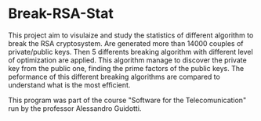 # Break-RSA-Stat
This project aim to visulaize and study the statistics of different algorithm to break the RSA cryptosystem.
Are generated more than 14000 couples of private/public keys. Then 5 differents breaking algorithm with different level of optimization are applied. 
This algorithm manage to discover the private key from the public one, finding the prime factors of the public keys. 
The peformance of this different breaking algorithms are compared to understand what is the most efficient.

This program was part of the course "Software for the Telecomunication" run by the professor Alessandro Guidotti.
